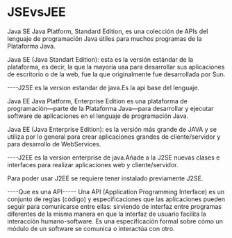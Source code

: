 # JSEvsJEE


Java SE
Java Platform, Standard Edition, es una colección de APIs del lenguaje de programación
Java útiles para muchos programas de la Plataforma Java.

Java SE (Java Standart Edition): esta es la versión estándar de la plataforma, es decir, la que la mayoría usa para desarrollar sus aplicaciones de escritorio o de la web, fue la que originalmente fue desarrollada por Sun.

----J2SE es la version estandar de java.Es la api base del lenguaje.


Java EE
Java Platform, Enterprise Edition  es una plataforma de programación—parte de la Plataforma
Java—para desarrollar y ejecutar software de aplicaciones en el lenguaje de programación Java.

Java EE (Java Enterprise Edition): es la versión más grande de JAVA y se utiliza por lo general para crear aplicaciones grandes de cliente/servidor y para desarrollo de WebServices.

----J2EE es la version enterprise de java.Añade a la J2SE nuevas clases e interfaces para realizar aplicaciones web y cliente/servidor.

Para poder usar J2EE se requiere tener instalado previamente J2SE.










----Que es una API-----
Una API (Application Programming Interface) es un conjunto de reglas (código) y especificaciones que las aplicaciones pueden seguir para comunicarse entre ellas: sirviendo de interfaz entre programas diferentes de la misma manera en que la interfaz de usuario facilita la interacción humano-software.  Es una especificación formal sobre cómo un módulo de un software se comunica o interactúa con otro.
